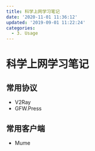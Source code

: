 ```yaml
---
title: 科学上网学习笔记
date: '2020-11-01 11:36:12'
updated: '2019-09-01 11:22:24'
categories:
  - 3. Usage
---
```

# 科学上网学习笔记

## 常用协议

- V2Ray
- GFW.Press

## 常用客户端

- Mume
